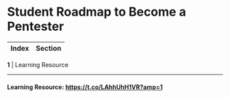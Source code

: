 # Student Roadmap to Become a Pentester
Index | Section
--- | ---

**1** | Learning Resource

___


#### Learning Resource: https://t.co/LAhhUhH1VR?amp=1